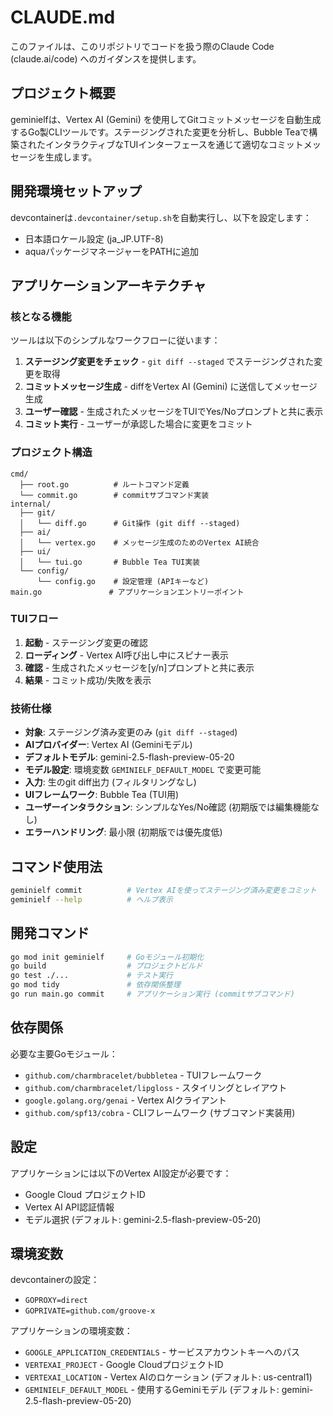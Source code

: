 # CLAUDE.md

このファイルは、このリポジトリでコードを扱う際のClaude Code (claude.ai/code) へのガイダンスを提供します。

## プロジェクト概要

geminielfは、Vertex AI (Gemini) を使用してGitコミットメッセージを自動生成するGo製CLIツールです。ステージングされた変更を分析し、Bubble Teaで構築されたインタラクティブなTUIインターフェースを通じて適切なコミットメッセージを生成します。

## 開発環境セットアップ

devcontainerは`.devcontainer/setup.sh`を自動実行し、以下を設定します：
- 日本語ロケール設定 (ja_JP.UTF-8)
- aquaパッケージマネージャーをPATHに追加

## アプリケーションアーキテクチャ

### 核となる機能
ツールは以下のシンプルなワークフローに従います：
1. **ステージング変更をチェック** - `git diff --staged` でステージングされた変更を取得
2. **コミットメッセージ生成** - diffをVertex AI (Gemini) に送信してメッセージ生成
3. **ユーザー確認** - 生成されたメッセージをTUIでYes/Noプロンプトと共に表示
4. **コミット実行** - ユーザーが承認した場合に変更をコミット

### プロジェクト構造
```
cmd/
  ├── root.go          # ルートコマンド定義
  └── commit.go        # commitサブコマンド実装
internal/
  ├── git/
  │   └── diff.go      # Git操作 (git diff --staged)
  ├── ai/
  │   └── vertex.go    # メッセージ生成のためのVertex AI統合
  ├── ui/
  │   └── tui.go       # Bubble Tea TUI実装
  └── config/
      └── config.go    # 設定管理 (APIキーなど)
main.go               # アプリケーションエントリーポイント
```

### TUIフロー
1. **起動** - ステージング変更の確認
2. **ローディング** - Vertex AI呼び出し中にスピナー表示
3. **確認** - 生成されたメッセージを[y/n]プロンプトと共に表示
4. **結果** - コミット成功/失敗を表示

### 技術仕様
- **対象**: ステージング済み変更のみ (`git diff --staged`)
- **AIプロバイダー**: Vertex AI (Geminiモデル)
- **デフォルトモデル**: gemini-2.5-flash-preview-05-20
- **モデル設定**: 環境変数 `GEMINIELF_DEFAULT_MODEL` で変更可能
- **入力**: 生のgit diff出力 (フィルタリングなし)
- **UIフレームワーク**: Bubble Tea (TUI用)
- **ユーザーインタラクション**: シンプルなYes/No確認 (初期版では編集機能なし)
- **エラーハンドリング**: 最小限 (初期版では優先度低)

## コマンド使用法

```bash
geminielf commit          # Vertex AIを使ってステージング済み変更をコミット
geminielf --help          # ヘルプ表示
```

## 開発コマンド

```bash
go mod init geminielf     # Goモジュール初期化
go build                  # プロジェクトビルド
go test ./...             # テスト実行
go mod tidy               # 依存関係整理
go run main.go commit     # アプリケーション実行 (commitサブコマンド)
```

## 依存関係

必要な主要Goモジュール：
- `github.com/charmbracelet/bubbletea` - TUIフレームワーク
- `github.com/charmbracelet/lipgloss` - スタイリングとレイアウト
- `google.golang.org/genai` - Vertex AIクライアント
- `github.com/spf13/cobra` - CLIフレームワーク (サブコマンド実装用)

## 設定

アプリケーションには以下のVertex AI設定が必要です：
- Google Cloud プロジェクトID
- Vertex AI API認証情報
- モデル選択 (デフォルト: gemini-2.5-flash-preview-05-20)

## 環境変数

devcontainerの設定：
- `GOPROXY=direct`
- `GOPRIVATE=github.com/groove-x`

アプリケーションの環境変数：
- `GOOGLE_APPLICATION_CREDENTIALS` - サービスアカウントキーへのパス
- `VERTEXAI_PROJECT` - Google CloudプロジェクトID
- `VERTEXAI_LOCATION` - Vertex AIのロケーション (デフォルト: us-central1)
- `GEMINIELF_DEFAULT_MODEL` - 使用するGeminiモデル (デフォルト: gemini-2.5-flash-preview-05-20)